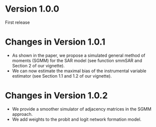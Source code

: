 # Version 1.0.0
First release

# Changes in Version 1.0.1
- As shown in the paper, we propose a simulated general method of moments (SGMM) for the SAR model (see function smmSAR and Section 2 of our vignette).
- We can now estimate the maximal bias of the instrumental variable estimator (see Section 1.1 and 1.2 of our vignette).

# Changes in Version 1.0.2
- We provide a smoother simulator of adjacency matrices in the SGMM approach.
- We add weights to the probit and logit network formation model.